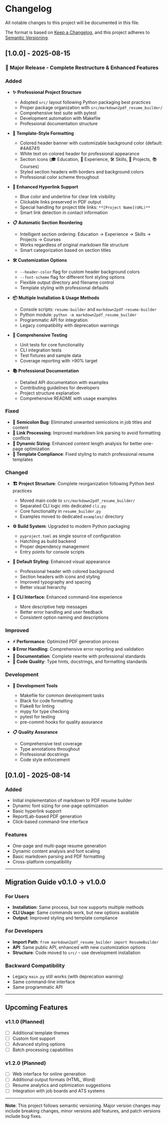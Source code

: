 # Changelog

All notable changes to this project will be documented in this file.

The format is based on [Keep a Changelog](https://keepachangelog.com/en/1.0.0/),
and this project adheres to [Semantic Versioning](https://semver.org/spec/v2.0.0.html).

## [1.0.0] - 2025-08-15

### 🎉 Major Release - Complete Restructure & Enhanced Features

### Added
- **✨ Professional Project Structure**
  - Adopted `src/` layout following Python packaging best practices
  - Proper package organization with `src/markdown2pdf_resume_builder/`
  - Comprehensive test suite with pytest
  - Development automation with Makefile
  - Professional documentation structure

- **🎨 Template-Style Formatting**
  - Colored header banner with customizable background color (default: #4A6741)
  - White text on colored header for professional appearance
  - Section icons (🎓 Education, 💼 Experience, 🛠 Skills, 📂 Projects, 📚 Courses)
  - Styled section headers with borders and background colors
  - Professional color scheme throughout

- **🔗 Enhanced Hyperlink Support**
  - Blue color and underline for clear link visibility
  - Clickable links preserved in PDF output
  - Special handling for project title links: `**[Project Name](URL)**`
  - Smart link detection in contact information

- **📋 Automatic Section Reordering**
  - Intelligent section ordering: Education → Experience → Skills → Projects → Courses
  - Works regardless of original markdown file structure
  - Smart categorization based on section titles

- **🛠 Customization Options**
  - `--header-color` flag for custom header background colors
  - `--font-scheme` flag for different font styling options
  - Flexible output directory and filename control
  - Template styling with professional defaults

- **📦 Multiple Installation & Usage Methods**
  - Console scripts: `resume-builder` and `markdown2pdf-resume-builder`
  - Python module: `python -m markdown2pdf_resume_builder`
  - Programmatic API for integration
  - Legacy compatibility with deprecation warnings

- **🧪 Comprehensive Testing**
  - Unit tests for core functionality
  - CLI integration tests
  - Test fixtures and sample data
  - Coverage reporting with >90% target

- **📚 Professional Documentation**
  - Detailed API documentation with examples
  - Contributing guidelines for developers
  - Project structure explanation
  - Comprehensive README with usage examples

### Fixed
- **🐛 Semicolon Bug**: Eliminated unwanted semicolons in job titles and content
- **🔧 Link Processing**: Improved markdown link parsing to avoid formatting conflicts
- **📏 Dynamic Sizing**: Enhanced content length analysis for better one-page optimization
- **🎯 Template Compliance**: Fixed styling to match professional resume templates

### Changed
- **🏗 Project Structure**: Complete reorganization following Python best practices
  - Moved main code to `src/markdown2pdf_resume_builder/`
  - Separated CLI logic into dedicated `cli.py`
  - Core functionality in `resume_builder.py`
  - Examples moved to dedicated `examples/` directory
  
- **⚙ Build System**: Upgraded to modern Python packaging
  - `pyproject.toml` as single source of configuration
  - Hatchling as build backend
  - Proper dependency management
  - Entry points for console scripts

- **🎨 Default Styling**: Enhanced visual appearance
  - Professional header with colored background
  - Section headers with icons and styling
  - Improved typography and spacing
  - Better visual hierarchy

- **📝 CLI Interface**: Enhanced command-line experience
  - More descriptive help messages
  - Better error handling and user feedback
  - Consistent option naming and descriptions

### Improved
- **⚡ Performance**: Optimized PDF generation process
- **🔒 Error Handling**: Comprehensive error reporting and validation
- **📖 Documentation**: Complete rewrite with professional standards
- **🧹 Code Quality**: Type hints, docstrings, and formatting standards

### Development
- **🔧 Development Tools**
  - Makefile for common development tasks
  - Black for code formatting
  - Flake8 for linting
  - mypy for type checking
  - pytest for testing
  - pre-commit hooks for quality assurance

- **📋 Quality Assurance**
  - Comprehensive test coverage
  - Type annotations throughout
  - Professional docstrings
  - Code style enforcement

## [0.1.0] - 2025-08-14

### Added
- Initial implementation of markdown to PDF resume builder
- Dynamic font sizing for one-page optimization
- Basic hyperlink support
- ReportLab-based PDF generation
- Click-based command-line interface

### Features
- One-page and multi-page resume generation
- Dynamic content analysis and font scaling
- Basic markdown parsing and PDF formatting
- Cross-platform compatibility

---

## Migration Guide v0.1.0 → v1.0.0

### For Users
- **Installation**: Same process, but now supports multiple methods
- **CLI Usage**: Same commands work, but new options available
- **Output**: Improved styling and template compliance

### For Developers
- **Import Path**: `from markdown2pdf_resume_builder import ResumeBuilder`
- **API**: Same public API, enhanced with new customization options
- **Structure**: Code moved to `src/` - use development installation

### Backward Compatibility
- Legacy `main.py` still works (with deprecation warning)
- Same command-line interface
- Same programmatic API

---

## Upcoming Features

### v1.1.0 (Planned)
- [ ] Additional template themes
- [ ] Custom font support
- [ ] Advanced styling options
- [ ] Batch processing capabilities

### v1.2.0 (Planned)
- [ ] Web interface for online generation
- [ ] Additional output formats (HTML, Word)
- [ ] Resume analytics and optimization suggestions
- [ ] Integration with job boards and ATS systems

---

**Note**: This project follows semantic versioning. Major version changes may include breaking changes, minor versions add features, and patch versions include bug fixes.

